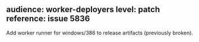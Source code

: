 audience: worker-deployers
level: patch
reference: issue 5836
---
Add worker runner for windows/386 to release artifacts (previously broken).
